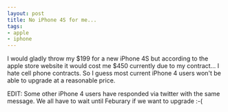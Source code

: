 ```yaml
---
layout: post
title: No iPhone 4S for me...
tags:
- apple
- iphone
---
```


I would gladly throw my $199 for a new iPhone 4S but according to the apple
store website it would cost me $450 currently due to my contract... I hate cell
phone contracts. So I guess most current iPhone 4 users won't be able to upgrade
at a reasonable price.

EDIT: Some other iPhone 4 users have responded via twitter with the same
message. We all have to wait until Feburary if we want to upgrade :-(
